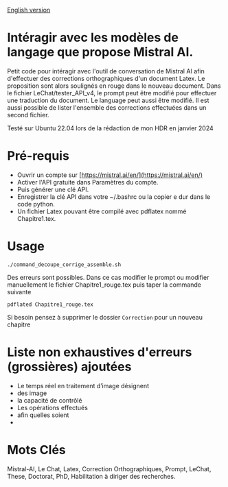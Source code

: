 [English version](README_EN.md)

# Intéragir avec les modèles de langage que propose Mistral AI.

Petit code pour intéragir avec l'outil de conversation de Mistral AI afin d'effectuer des corrections orthographiques d'un document Latex. Le proposition sont alors soulignés en rouge dans le nouveau document. Dans le fichier LeChat/tester_API_v4, le prompt peut être modifié pour effectuer une traduction du document. Le language peut aussi être modifié. Il est aussi possible de lister l'ensemble des corrections effectuées dans un second fichier.

Testé sur Ubuntu 22.04 lors de la rédaction de mon HDR en janvier 2024

# Pré-requis

- Ouvrir un compte sur [https://mistral.ai/en/](https://mistral.ai/en/)
- Activer l'API gratuite dans Paramètres du compte. 
- Puis générer une clé API.
- Enregistrer la clé API dans votre ~/.bashrc ou la copier e dur dans le code python.
- Un fichier Latex pouvant être compilé avec pdflatex nommé Chapitre1.tex.

# Usage

```
./command_decoupe_corrige_assemble.sh 
```

Des erreurs sont possibles. Dans ce cas modifier le prompt ou modifier manuellement le fichier Chapitre1_rouge.tex puis taper la commande suivante

```
pdflated Chapitre1_rouge.tex
```

Si besoin pensez à supprimer le dossier `Correction` pour un nouveau chapitre


# Liste non exhaustives d'erreurs (grossières) ajoutées

- Le temps réel en traitement d’image désignent
- des image
- la capacité de contrôlé
- Les opérations effectués
- afin quelles soient
- 
# Mots Clés

Mistral-AI, Le Chat, Latex, Correction Orthographiques, Prompt, LeChat, These, Doctorat, PhD, Habilitation à diriger des recherches.

